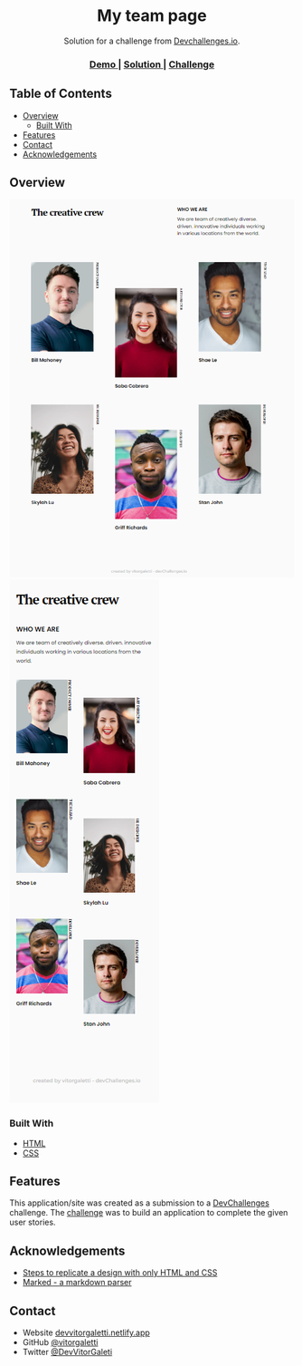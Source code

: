 <h1 align="center">My team page</h1>

<div align="center">
   Solution for a challenge from  <a href="http://devchallenges.io" target="_blank">Devchallenges.io</a>.
</div>

<div align="center">
  <h3>
    <a href="https://my-team-page-vitor.vercel.app">
      Demo
    </a>
    <span> | </span>
    <a href="https://devchallenges.io/solutions/YvLLleFCG8YpG8DDyhId}">
      Solution
    </a>
    <span> | </span>
    <a href="https://devchallenges.io/challenges/hhmesazsqgKXrTkYkt0U">
      Challenge
    </a>
  </h3>
</div>

## Table of Contents

- [Overview](#overview)
  - [Built With](#built-with)
- [Features](#features)
- [Contact](#contact)
- [Acknowledgements](#acknowledgements)

## Overview

![screenshot](./img/screenshot-desktop.png)
![screenshot](./img/screenshot-mobile.png)

### Built With

- [HTML](https://developer.mozilla.org/pt-BR/docs/Web/HTML)
- [CSS](https://developer.mozilla.org/pt-BR/docs/Web/CSS)

## Features

<!-- List the features of your application or follow the template. Don't share the figma file here :) -->

This application/site was created as a submission to a [DevChallenges](https://devchallenges.io/challenges) challenge. The [challenge](https://devchallenges.io/challenges/hhmesazsqgKXrTkYkt0U) was to build an application to complete the given user stories.

## Acknowledgements

- [Steps to replicate a design with only HTML and CSS](https://devchallenges-blogs.web.app/how-to-replicate-design/)
- [Marked - a markdown parser](https://github.com/chjj/marked)

## Contact

- Website [devvitorgaletti.netlify.app](https://devvitorgaletti.netlify.app/)
- GitHub [@vitorgaletti](https://github.com/vitorgaletti)
- Twitter [@DevVitorGaleti](https://twitter.com/DevVitorGaleti)
